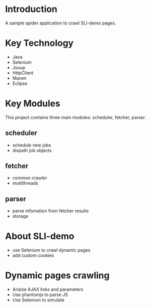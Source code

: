 # Introduction #

A sample spider application to crawl SLI-demo pages.

# Key Technology #
* Java
* Selenium
* Jsoup
* HttpClient
* Maven
* Eclipse

# Key Modules #

This project contains three main modules: scheduler, fetcher, parser.

## scheduler ##
* schedule new jobs
* dispath job objects

## fetcher ##
* common crawler
* mutilthreads

## parser ##
* parse infomation from fetcher results
* storage

# About SLI-demo #
* use Selenium to crawl dynamic pages
* add custom cookies

# Dynamic pages crawling #
* Analze AJAX links and parameters
* Use phantomjs to parse JS
* Use Selenium to simulate
